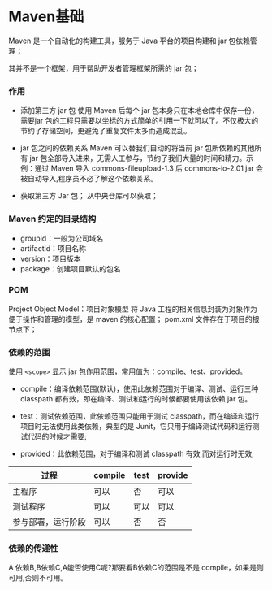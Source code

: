 # Maven基础

Maven 是一个自动化的构建工具，服务于 Java 平台的项目构建和 jar 包依赖管理；

其并不是一个框架，用于帮助开发者管理框架所需的 jar 包；



### 作用

- 添加第三方 jar 包
使用 Maven 后每个 jar 包本身只在本地仓库中保存一份，需要jar 包的工程只需要以坐标的方式简单的引用一下就可以了。不仅极大的节约了存储空间，更避免了重复文件太多而造成混乱。

- jar 包之间的依赖关系
Maven 可以替我们自动的将当前 jar 包所依赖的其他所有 jar 包全部导入进来，无需人工参与，节约了我们大量的时间和精力。示例：通过 Maven 导入 commons-fileupload-1.3 后 commons-io-2.01 jar 会被自动导入,程序员不必了解这个依赖关系。

- 获取第三方 Jar 包；
从中央仓库可以获取；


### Maven 约定的目录结构

- groupid：一般为公司域名
- artifactid：项目名称
- version：项目版本
- package：创建项目默认的包名

### POM

Project Object Model：项目对象模型
将 Java 工程的相关信息封装为对象作为便于操作和管理的模型，是 maven 的核心配置；
pom.xml 文件存在于项目的根节点下；


### 依赖的范围

使用 `<scope>` 显示 jar 包作用范围，常用值为：compile、test、provided。

- compile：编译依赖范围(默认)，使用此依赖范围对于编译、测试、运行三种 classpath 都有效，即在编译、测试和运行的时候都要使用该依赖 jar 包。

- test：测试依赖范围，此依赖范围只能用于测试 classpath，而在编译和运行项目时无法使用此类依赖，典型的是 Junit，它只用于编译测试代码和运行测试代码的时候才需要;

- provided：此依赖范围，对于编译和测试 classpath 有效,而对运行时无效;


 |过程 | compile | test | provide
 ---|---|----|---
主程序|可以| 否   |可以
测试程序|可以|可以|可以
参与部署，运行阶段|可以|否|否


### 依赖的传递性
A 依赖B,B依赖C,A能否使用C呢?那要看B依赖C的范围是不是 compile，如果是则可用,否则不可用。













